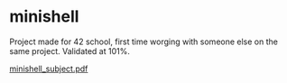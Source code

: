 # minishell
Project made for 42 school, first time worging with someone else on the same project. Validated at 101%.

[minishell_subject.pdf](https://github.com/FionaLeitz/minishell/files/11331180/minishell_subject.pdf)
